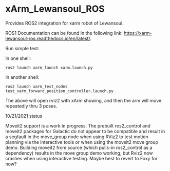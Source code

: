 # xArm_Lewansoul_ROS
Provides ROS2 integration for xarm robot of Lewansoul.

ROS1 Documentation can be found in the following link: https://xarm-lewansoul-ros.readthedocs.io/en/latest/.

Run simple test:

In one shell:

    ros2 launch xarm_launch xarm.launch.py

In another shell:

    ros2 launch xarm_test_nodes test_xarm_forward_position_controller.launch.py

The above will open rviz2 with xArm showing, and then the arm will move repeatedly thru 3 poses.

10/21/2021 status

Moveit2 support is a work in progress.  The prebuilt ros2_control and moveit2 packages for Galactic do not appear to be compatible and result in a segfault in the move_group node when using RViz2 to test motion planning via the interactive tools or when using the moveit2 move group demo.  Building moveit2 from source (which pulls-in ros2_control as a dependency) results in the move group demo working, but Rviz2 now crashes when using interactive testing.  Maybe best to revert to Foxy for now?
